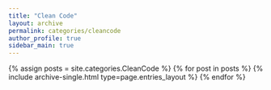 ```yaml
---
title: "Clean Code"
layout: archive
permalink: categories/cleancode
author_profile: true
sidebar_main: true
---
```


{% assign posts = site.categories.CleanCode %}
{% for post in posts %} {% include archive-single.html type=page.entries_layout %} {% endfor %}
